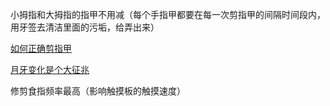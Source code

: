 小拇指和大拇指的指甲不用减（每个手指甲都要在每一次剪指甲的间隔时间段内，用牙签去清洁里面的污垢，给弄出来）

[如何正确剪指甲](https://www.zhihu.com/question/23002119)

[月牙变化是个大征兆](https://www.zhihu.com/question/26794156/answer/126577079)

修剪食指频率最高（影响触摸板的触摸速度）

